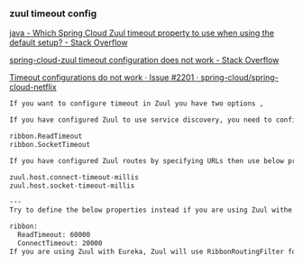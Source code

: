 ### zuul timeout config 


[java - Which Spring Cloud Zuul timeout property to use when using the default setup? - Stack Overflow](https://stackoverflow.com/questions/56358124/which-spring-cloud-zuul-timeout-property-to-use-when-using-the-default-setup "java - Which Spring Cloud Zuul timeout property to use when using the default setup? - Stack Overflow")



[spring-cloud-zuul timeout configuration does not work - Stack Overflow](https://stackoverflow.com/questions/49525707/spring-cloud-zuul-timeout-configuration-does-not-work "spring-cloud-zuul timeout configuration does not work - Stack Overflow")



[Timeout configurations do not work · Issue #2201 · spring-cloud/spring-cloud-netflix](https://github.com/spring-cloud/spring-cloud-netflix/issues/2201 "Timeout configurations do not work · Issue #2201 · spring-cloud/spring-cloud-netflix")


 

```bash
If you want to configure timeout in Zuul you have two options ,

If you have configured Zuul to use service discovery, you need to configure these timeouts with the below Ribbon properties

ribbon.ReadTimeout 
ribbon.SocketTimeout

If you have configured Zuul routes by specifying URLs then use below properties ,as per your configuration you need to use this one

zuul.host.connect-timeout-millis
zuul.host.socket-timeout-millis

---
Try to define the below properties instead if you are using Zuul withe Eureka.

ribbon:
  ReadTimeout: 60000
  ConnectTimeout: 20000
If you are using Zuul with Eureka, Zuul will use RibbonRoutingFilter for routing instead of SimpleHostRoutingFilter. In this case, HTTP requests are handled by Ribbon.


```
